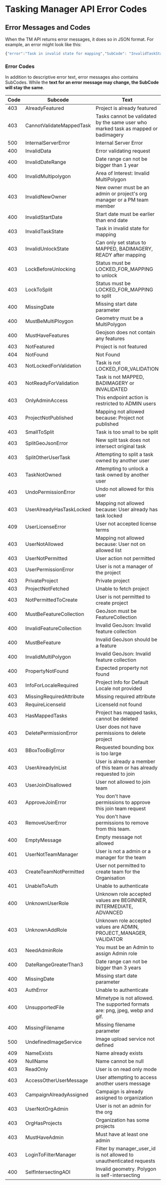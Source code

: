 # Tasking Manager API Error Codes


## Error Messages and Codes
When the TM API returns error messages, it does so in JSON format. For example, an error might look like this:
```js
{"error":"Task in invalid state for mapping","SubCode": "InvalidTaskState"}
```

### Error Codes
In addition to descriptive error text, error messages also contains SubCodes. While the **text for an error message may change, the SubCode will stay the same**.

| Code | Subcode                  | Text                                                                            |
| ---- | ------------------------ | ---------------------------------------------------------------------------------- |
| 403  | AlreadyFeatured          | Project is already featured                                                        |
| 403  | CannotValidateMappedTask | Tasks cannot be validated by the same user who marked task as mapped or badimagery |
| 500  | InternalServerError      | Internal Server Error                                                              |
| 400  | InvalidData              | Error validating request                                                           |
| 400  | InvalidDateRange         | Date range can not be bigger than 1 year                                           |
| 400  | InvalidMultipolygon      | Area of Interest: Invalid MultiPolygon                                             |
| 403  | InvalidNewOwner          | New owner must be an admin or project's org manager or a PM team member            |
| 400  | InvalidStartDate         | Start date must be earlier than end date                                           |
| 403  | InvalidTaskState         | Task in invalid state for mapping                                                  |
| 403  | InvalidUnlockState       | Can only set status to MAPPED, BADIMAGERY, READY after mapping                     |
| 403  | LockBeforeUnlocking      | Status must be LOCKED\_FOR\_MAPPING to unlock                                      |
| 403  | LockToSplit              | Status must be LOCKED\_FOR\_MAPPING to split                                       |
| 400  | MissingDate              | Missing start date parameter                                                       |
| 400  | MustBeMultiPloygon       | Geometry must be a MultiPolygon                                                    |
| 400  | MustHaveFeatures         | Geojson does not contain any features                                              |
| 403  | NotFeatured              | Project is not featured                                                            |
| 404  | NotFound                 | Not Found                                                                          |
| 403  | NotLockedForValidation   | Task is not LOCKED\_FOR\_VALIDATION                                                |
| 403  | NotReadyForValidation    | Task is not MAPPED, BADIMAGERY or INVALIDATED                                      |
| 403  | OnlyAdminAccess          | This endpoint action is restricted to ADMIN users                                  |
| 403  | ProjectNotPublished      | Mapping not allowed because: Project not published                                 |
| 403  | SmallToSplit             | Task is too small to be split                                                      |
| 403  | SplitGeoJsonError        | New split task does not intersect original task                                    |
| 403  | SplitOtherUserTask       | Attempting to split a task owned by another user                                   |
| 403  | TaskNotOwned             | Attempting to unlock a task owned by another user                                  |
| 403  | UndoPermissionError      | Undo not allowed for this user                                                     |
| 403  | UserAlreadyHasTaskLocked | Mapping not allowed because: User already has task locked                          |
| 409  | UserLicenseError         | User not accepted license terms                                                    |
| 403  | UserNotAllowed           | Mapping not allowed because: User not on allowed list                              |
| 403  | UserNotPermitted         | User action not permitted                                                          |
| 403  | UserPermissionError      | User is not a manager of the project                                               |
| 403  | PrivateProject           | Private project                                                                    |
| 403  | ProjectNotFetched        | Unable to fetch project                                                            |
| 403  | NotPermittedToCreate     | User is not permitted to create project                                            |
| 400  | MustBeFeatureCollection  | GeoJson must be FeatureCollection                                                  |
| 400  | InvalidFeatureCollection | Invalid GeoJson: Invalid feature collection                                        |
| 400  | MustBeFeature            | Invalid GeoJson should be a feature                                                |
| 400  | InvalidMultiPolygon      | Invalid GeoJson: Invalid feature collection                                        |
| 400  | PropertyNotFound         | Expected property not found                                                        |
| 403  | InfoForLocaleRequired    | Project Info for Default Locale not provided                                       |
| 403  | MissingRequiredAttribute | Missing required attribute                                                         |
| 403  | RequireLicenseId         | LicenseId not found                                                                |
| 403  | HasMappedTasks           | Project has mapped tasks, cannot be deleted                                        |
| 403  | DeletePermissionError    | User does not have permissions to delete project                                   |
| 403  | BBoxTooBigError          | Requested bounding box is too large                                                |
| 403  | UserAlreadyInList        | User is already a member of this team or has already requested to join             |
| 403  | UserJoinDisallowed       | User not allowed to join team                                                      |
| 403  | ApproveJoinError         | You don't have permissions to approve this join team request                       |
| 403  | RemoveUserError          | You don't have permissions to remove from this team.                               |
| 400  | EmptyMessage             | Empty message not allowed                                                          |
| 401  | UserNotTeamManager       | User is not a admin or a manager for the team                                      |
| 403  | CreateTeamNotPermitted   | User not permitted to create team for the Organisation                             |
| 401  | UnableToAuth             | Unable to authenticate                                                             |
| 400  | UnknownUserRole          | Unknown role accepted values are BEGINNER, INTERMEDIATE, ADVANCED                  |
| 403  | UnknownAddRole           | Unknown role accepted values are ADMIN, PROJECT\_MANAGER, VALIDATOR                |
| 403  | NeedAdminRole            | You must be an Admin to assign Admin role                                          |
| 400  | DateRangeGreaterThan3    | Date range can not be bigger than 3 years                                          |
| 400  | MissingDate              | Missing start date parameter                                                       |
| 403  | AuthError                | Unable to authenticate                                                             |
| 400  | UnsupportedFile          | Mimetype is not allowed. The supported formats are: png, jpeg, webp and gif.       |
| 400  | MissingFilename          | Missing filename parameter                                                         |
| 500  | UndefinedImageService    | Image upload service not defined                                                   |
| 409  | NameExists               | Name already exists                                                                |
| 409  | NullName                 | Name cannot be null                                                                |
| 403  | ReadOnly                 | User is on read only mode                                                          |
| 403  | AccessOtherUserMessage   | User attempting to access another users message                                    |
| 403  | CampaignAlreadyAssigned  | Campaign is already assigned to organization                                       |
| 403  | UserNotOrgAdmin          | User is not an admin for the org                                                   |
| 403  | OrgHasProjects           | Organization has some projects                                                     |
| 403  | MustHaveAdmin            | Must have at least one admin                                                       |
| 403  | LoginToFilterManager     | Filter by manager\_user\_id is not allowed to unauthenticated requests             |
| 400  | SelfIntersectingAOI      | Invalid geometry. Polygon is self-intersecting                                     |